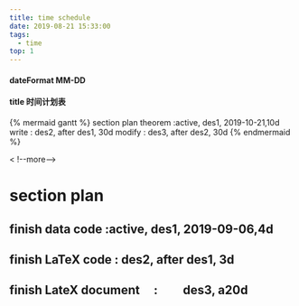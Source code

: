 ```yaml
---
title: time schedule
date: 2019-08-21 15:33:00
tags:
  - time
top: 1
---
```

#### dateFormat  MM-DD
#### title 时间计划表
{% mermaid gantt %}	
	section plan
	theorem     :active,    des1, 2019-10-21,10d
	write        : des2, after des1, 30d
	modify      :         des3, after des2, 30d
{% endmermaid %}

<	!--more-->

# section plan
## 	finish data code    :active,    des1, 2019-09-06,4d
## 	finish LaTeX code        : des2, after des1, 3d
## 	finish LateX document      :         des3, a20d